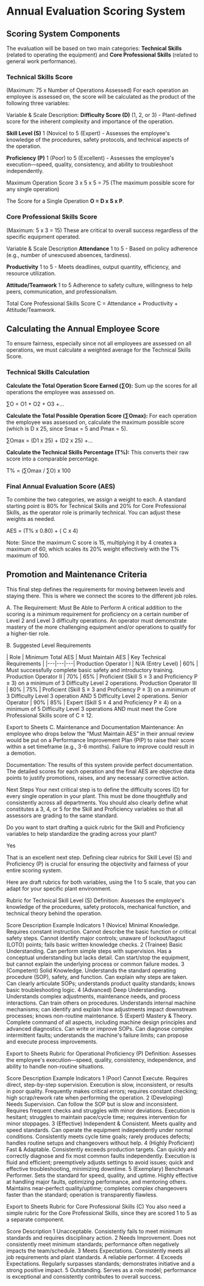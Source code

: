 
# Annual Evaluation Scoring System

## Scoring System Components
The evaluation will be based on two main categories: **Technical Skills** (related to operating the equipment) and **Core Professional Skills** (related to general work performance).

### Technical Skills Score
(Maximum: 75 x Number of Operations Assessed)
For each operation an employee is assessed on, the score will be calculated as the product of the following three variables:

Variable & Scale Description:
**Difficulty Score (D)**
(1, 2, or 3) - Plant-defined score for the inherent complexity and importance of the operation.

**Skill Level (S)**
1 (Novice) to 5 (Expert) - Assesses the employee's knowledge of the procedures, safety protocols, and technical aspects of the operation.

**Proficiency (P)**
1 (Poor) to 5 (Excellent) - Assesses the employee's execution—speed, quality, consistency, and ability to troubleshoot independently.

Maximum Operation Score	3 x 5 x 5 = 75 (The maximum possible score for any single operation)

The Score for a Single Operation **O = D x S x P**.

### Core Professional Skills Score
(Maximum: 5 x 3 = 15)
These are critical to overall success regardless of the specific equipment operated.

Variable & Scale Description
**Attendance**
1 to 5 - Based on policy adherence (e.g., number of unexcused absences, tardiness).

**Productivity**
1 to 5 - Meets deadlines, output quantity, efficiency, and resource utilization.

**Attitude/Teamwork**
1 to 5	Adherence to safety culture, willingness to help peers, communication, and professionalism.

Total Core Professional Skills Score C = Attendance + Productivity + Attitude/Teamwork.

## Calculating the Annual Employee Score
To ensure fairness, especially since not all employees are assessed on all operations, we must calculate a weighted average for the Technical Skills Score.

### Technical Skills Calculation

**Calculate the Total Operation Score Earned (∑O):**
Sum up the scores for all operations the employee was assessed on.

∑O = O1 + O2 + O3 +…

**Calculate the Total Possible Operation Score (∑Omax):**
For each operation the employee was assessed on, calculate the maximum possible score (which is D x 25, since Smax = 5 and Pmax = 5).

∑Omax = (D1 x 25) + (D2 x 25) +…

**Calculate the Technical Skills Percentage (T%):**
This converts their raw score into a comparable percentage.

T% = (∑Omax / ∑O) x 100

### Final Annual Evaluation Score (AES)
To combine the two categories, we assign a weight to each. A standard starting point is 80% for Technical Skills and 20% for Core Professional Skills, as the operator role is primarily technical. You can adjust these weights as needed.

AES = (T% x 0.80) + ( C x 4)

Note: Since the maximum C score is 15, multiplying it by 4 creates a maximum of 60, which scales its 20% weight effectively with the T% maximum of 100.

## Promotion and Maintenance Criteria
This final step defines the requirements for moving between levels and staying there. This is where we connect the scores to the different job roles.

A. The Requirement: Must Be Able to Perform
A critical addition to the scoring is a minimum requirement for proficiency on a certain number of Level 2 and Level 3 difficulty operations. An operator must demonstrate mastery of the more challenging equipment and/or operations to qualify for a higher-tier role.

B. Suggested Level Requirements

| Role | Minimum Total AES | Must Maintain AES | Key Technical Requirements |
|---|---|---|
Production Operator I | N/A (Entry Level) | 60% | Must successfully complete basic safety and introductory training.
Production Operator II | 70% | 65% | Proficient (Skill S ≥ 3 and Proficiency P ≥ 3) on a minimum of 3 Difficulty Level 2 operations.
Production Operator III | 80% | 75% | Proficient (Skill S ≥ 3 and Proficiency P ≥ 3) on a minimum of 3 Difficulty Level 3 operation AND 5 Difficulty Level 2 operations.
Senior Operator | 90% | 85% | Expert (Skill S ≥ 4 and Proficiency P ≥ 4) on a minimum of 5 Difficulty Level 3 operations AND must meet the Core Professional Skills score of C ≥ 12.

Export to Sheets
C. Maintenance and Documentation
Maintenance: An employee who drops below the "Must Maintain AES" in their annual review would be put on a Performance Improvement Plan (PIP) to raise their score within a set timeframe (e.g., 3-6 months). Failure to improve could result in a demotion.

Documentation: The results of this system provide perfect documentation. The detailed scores for each operation and the final AES are objective data points to justify promotions, raises, and any necessary corrective action.

Next Steps
Your next critical step is to define the difficulty scores (D) for every single operation in your plant. This must be done thoughtfully and consistently across all departments. You should also clearly define what constitutes a 3, 4, or 5 for the Skill and Proficiency variables so that all assessors are grading to the same standard.

Do you want to start drafting a quick rubric for the Skill and Proficiency variables to help standardize the grading across your plant?








Yes


That is an excellent next step. Defining clear rubrics for Skill Level (S) and Proficiency (P) is crucial for ensuring the objectivity and fairness of your entire scoring system.

Here are draft rubrics for both variables, using the 1 to 5 scale, that you can adapt for your specific plant environment.

Rubric for Technical Skill Level (S)
Definition: Assesses the employee's knowledge of the procedures, safety protocols, mechanical function, and technical theory behind the operation.

Score	Description	Example Indicators
1 (Novice)	Minimal Knowledge. Requires constant instruction. Cannot describe the basic function or critical safety steps.	Cannot identify major controls; unaware of lockout/tagout (LOTO) points; fails basic written knowledge checks.
2 (Trainee)	Basic Understanding. Can perform simple steps with supervision. Has a conceptual understanding but lacks detail.	Can start/stop the equipment, but cannot explain the underlying process or common failure modes.
3 (Competent)	Solid Knowledge. Understands the standard operating procedure (SOP), safety, and function. Can explain why steps are taken.	Can clearly articulate SOPs; understands product quality standards; knows basic troubleshooting logic.
4 (Advanced)	Deep Understanding. Understands complex adjustments, maintenance needs, and process interactions. Can train others on procedures.	Understands internal machine mechanisms; can identify and explain how adjustments impact downstream processes; knows non-routine maintenance.
5 (Expert)	Mastery & Theory. Complete command of all aspects, including machine design principles and advanced diagnostics. Can write or improve SOPs.	Can diagnose complex intermittent faults; understands the machine's failure limits; can propose and execute process improvements.

Export to Sheets
Rubric for Operational Proficiency (P)
Definition: Assesses the employee's execution—speed, quality, consistency, independence, and ability to handle non-routine situations.

Score	Description	Example Indicators
1 (Poor)	Cannot Execute. Requires direct, step-by-step supervision. Execution is slow, inconsistent, or results in poor quality.	Frequently makes critical errors; requires constant checking; high scrap/rework rate when performing the operation.
2 (Developing)	Needs Supervision. Can follow the SOP but is slow and inconsistent. Requires frequent checks and struggles with minor deviations.	Execution is hesitant; struggles to maintain pace/cycle time; requires intervention for minor stoppages.
3 (Effective)	Independent & Consistent. Meets quality and speed standards. Can operate the equipment independently under normal conditions.	Consistently meets cycle time goals; rarely produces defects; handles routine setups and changeovers without help.
4 (Highly Proficient)	Fast & Adaptable. Consistently exceeds production targets. Can quickly and correctly diagnose and fix most common faults independently.	Execution is fluid and efficient; preemptively adjusts settings to avoid issues; quick and effective troubleshooting, minimizing downtime.
5 (Exemplary)	Benchmark Performer. Sets the standard for speed, quality, and uptime. Highly effective at handling major faults, optimizing performance, and mentoring others.	Maintains near-perfect quality/uptime; completes complex changeovers faster than the standard; operation is transparently flawless.

Export to Sheets
Rubric for Core Professional Skills (C)
You also need a simple rubric for the Core Professional Skills, since they are scored 1 to 5 as a separate component.

Score	Description
1	Unacceptable. Consistently fails to meet minimum standards and requires disciplinary action.
2	Needs Improvement. Does not consistently meet minimum standards; performance often negatively impacts the team/schedule.
3	Meets Expectations. Consistently meets all job requirements and plant standards. A reliable performer.
4	Exceeds Expectations. Regularly surpasses standards; demonstrates initiative and a strong positive impact.
5	Outstanding. Serves as a role model; performance is exceptional and consistently contributes to overall success.
